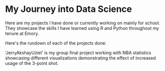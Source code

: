 # My Journey into Data Science 
Here are my projects I have done or currently working on mainly for school.
They showcase the skills I have learned using R and Python throughout my tenure at Emory.

Here's the rundown of each of the projects done:

'JerryAkshayUziel' is my group final project working with NBA statistics showcasing different visualizations demonstrating the effect of increased usage of the 3-point shot. 

